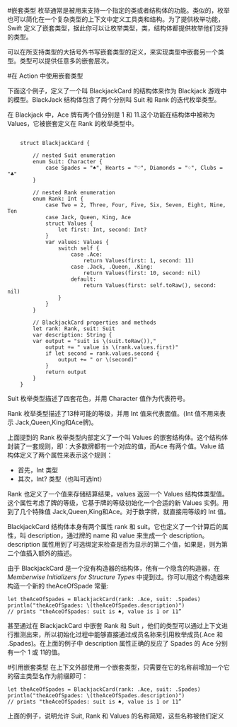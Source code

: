 #嵌套类型
枚举通常是被用来支持一个指定的类或者结构体的功能。类似的，枚举也可以简化在一个复杂类型的上下文中定义工具类和结构。为了提供枚举功能，Swift 定义了嵌套类型，据此你可以让枚举类型，类，结构体都提供枚举他们支持的类型。

可以在所支持类型的大括号外书写嵌套类型的定义，来实现类型中嵌套另一个类型。类型可以提供任意多的嵌套层次。

#在 Action 中使用嵌套类型

下面这个例子，定义了一个叫 BlackjackCard 的结构体来作为 Blackjack 游戏中的模型。BlackJack 结构体包含了两个分别叫 Suit 和 Rank 的迭代枚举类型。

在 Blackjack 中，Ace 牌有两个值分别是 1 和 11.这个功能在结构体中被称为 Values，它被嵌套定义在 Rank 的枚举类型中。

```

	struct BlackjackCard {
    
	    // nested Suit enumeration
	    enum Suit: Character {
	        case Spades = "♠", Hearts = "♡", Diamonds = "♢", Clubs = "♣"
	    }
    
	    // nested Rank enumeration
	    enum Rank: Int {
	        case Two = 2, Three, Four, Five, Six, Seven, Eight, Nine, Ten
	        case Jack, Queen, King, Ace
	        struct Values {
	            let first: Int, second: Int?
	        }
	        var values: Values {
		        switch self {
			        case .Ace:
			            return Values(first: 1, second: 11)
			        case .Jack, .Queen, .King:
			            return Values(first: 10, second: nil)
			        default:
			            return Values(first: self.toRaw(), second: nil)
		        }
		    }
		}
    
	    // BlackjackCard properties and methods
	    let rank: Rank, suit: Suit
	    var description: String {
	    var output = "suit is \(suit.toRaw()),"
	        output += " value is \(rank.values.first)"
	        if let second = rank.values.second {
	            output += " or \(second)"
	        }
	        return output
	    }
	}

```
Suit 枚举类型描述了四套花色，并用 Character 值作为代表符号。

Rank 枚举类型描述了13种可能的等级，并用 Int 值来代表面值。(Int 值不用来表示 Jack,Queen,King和Ace牌)。

上面提到的 Rank 枚举类型内部定义了一个叫 Values 的嵌套结构体。这个结构体封装了一套规则，即：大多数牌都有一个对应的值，而Ace 有两个值。Value 结构体定义了两个属性来表示这个规则：

* 首先，Int 类型
* 其次，Int? 类型（也叫可选Int）

Rank 也定义了一个值来存储结算结果，values 返回一个 Values 结构体类型值。这个属性考虑了牌的等级，它基于牌的等级初始化一个合适的新 Values 实例。用到了几个特殊值 Jack,Queen,King和Ace。对于数字牌，就直接用等级的 Int 值。

BlackjackCard 结构体本身有两个属性 rank 和 suit。它也定义了一个计算后的属性，叫 description，通过牌的 name 和 value 来生成一个 description。description 属性用到了可选绑定来检查是否为显示的第二个值，如果是，则为第二个值插入额外的描述。

由于 BlackjackCard 是一个没有构造器的结构体，他有一个隐含的构造器，在 *Memberwise Initializers for Structure Types* 中提到过。你可以用这个构造器来构造一个新的 theAceOfSpade 常量:


	let theAceOfSpades = BlackjackCard(rank: .Ace, suit: .Spades)
	println("theAceOfSpades: \(theAceOfSpades.description)")
	// prints "theAceOfSpades: suit is ♠, value is 1 or 11”

甚至通过在 BlackjackCard 中嵌套 Rank 和 Suit ，他们的类型可以通过上下文进行推测出来，所以初始化过程中能够直接通过成员名称来引用枚举成员(.Ace 和 .Spades)。在上面的例子中 description 属性正确的反应了 Spades 的 Ace 分别有一个 1 或 11的值。

#引用嵌套类型
在上下文外部使用一个嵌套类型，只需要在它的名称前增加一个它的宿主类型名作为前缀即可：

	let theAceOfSpades = BlackjackCard(rank: .Ace, suit: .Spades)
	println("theAceOfSpades: \(theAceOfSpades.description)")
	// prints "theAceOfSpades: suit is ♠, value is 1 or 11”

上面的例子，说明允许 Suit, Rank 和 Values 的名称简短，这些名称被他们定义


